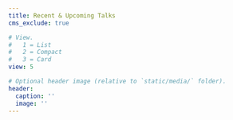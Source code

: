 ```yaml
---
title: Recent & Upcoming Talks
cms_exclude: true

# View.
#   1 = List
#   2 = Compact
#   3 = Card
view: 5

# Optional header image (relative to `static/media/` folder).
header:
  caption: ''
  image: ''
---
```

